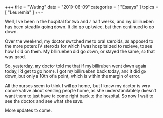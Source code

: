 +++
title = "Waiting"
date = "2010-06-09"
categories = [ "Essays" ]
topics = [ "Leukemia" ]
+++

Well, I&#8217;ve been in the hospital for two and a half weeks, and my billirueben has been steadily going down. It did go up twice, but then continued to go down.

<!--more-->

Over the weekend, my doctor switched me to oral steroids, as apposed to the more potent IV steroids for which I was hospitalized to recieve, to see how I did on them. My billirueben did go down, or stayed the same, so that was good.

So, yesterday, my doctor told me that if my billiruben went down again today, I&#8217;d get to go home. I got my billirueben back today, and it did go down, but only a 10th of a point, which is within the margin of error. 

All the nurses seem to think I will go home,  but I know my doctor is very concervative about sending people home, as she understandablely doesn&#8217;t want them to just have to come right back to the hospital. So now I wait to see the doctor, and see what she says.

More updates to come.
